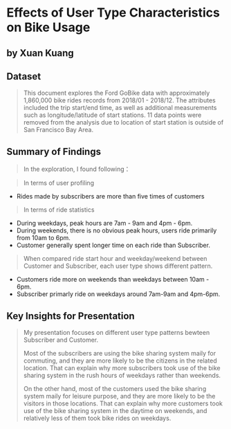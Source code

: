 # Effects of User Type Characteristics on Bike Usage
## by Xuan Kuang


## Dataset

> This document explores the Ford GoBike data with approximately 1,860,000 bike rides records from 2018/01 - 2018/12. The attributes included the trip start/end time, as well as additional measurements such as longitude/latitude of start stations. 11 data points were removed from the analysis due to location of start station is outside of San Francisco Bay Area.


## Summary of Findings

> In the exploration, I found following：

> In terms of user profiling
- Rides made by subscribers are more than five times of customers
> 
> In terms of ride statistics
- During weekdays, peak hours are 7am - 9am and 4pm - 6pm.
- During weekends, there is no obvious peak hours, users ride primarily from 10am to 6pm.
- Customer generally spent longer time on each ride than Subscriber.

> When compared ride start hour and weekday/weekend between Customer and Subscriber, each user type shows different pattern.
- Customers ride more on weekends than weekdays between 10am - 6pm.
- Subscriber primarly ride on weekdays around 7am-9am and 4pm-6pm.


## Key Insights for Presentation

> My presentation focuses on different user type patterns bewteen Subscriber and Customer.
> 
> Most of the subscribers are using the bike sharing system maily for commuting, and they are more likely to be the citizens in the related location. That can explain why more subscribers took use of the bike sharing system in the rush hours of weekdays rather than weekends.
> 
> On the other hand, most of the customers used the bike sharing system maily for leisure purpose, and they are more likely to be the visitors in those locations. That can explain why more customers took use of the bike sharing system in the daytime on weekends, and relatively less of them took bike rides on weekdays.

